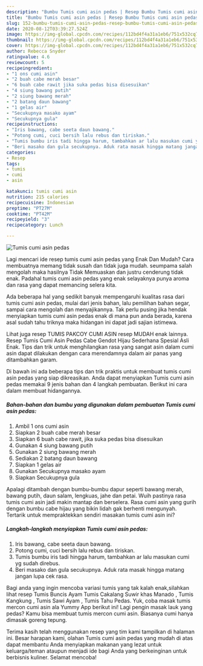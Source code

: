 ```yaml
---
description: "Bumbu Tumis cumi asin pedas | Resep Bumbu Tumis cumi asin pedas Yang Menggugah Selera"
title: "Bumbu Tumis cumi asin pedas | Resep Bumbu Tumis cumi asin pedas Yang Menggugah Selera"
slug: 152-bumbu-tumis-cumi-asin-pedas-resep-bumbu-tumis-cumi-asin-pedas-yang-menggugah-selera
date: 2020-08-12T03:39:27.524Z
image: https://img-global.cpcdn.com/recipes/112bd4f4a31a1eb6/751x532cq70/tumis-cumi-asin-pedas-foto-resep-utama.jpg
thumbnail: https://img-global.cpcdn.com/recipes/112bd4f4a31a1eb6/751x532cq70/tumis-cumi-asin-pedas-foto-resep-utama.jpg
cover: https://img-global.cpcdn.com/recipes/112bd4f4a31a1eb6/751x532cq70/tumis-cumi-asin-pedas-foto-resep-utama.jpg
author: Rebecca Snyder
ratingvalue: 4.6
reviewcount: 5
recipeingredient:
- "1 ons cumi asin"
- "2 buah cabe merah besar"
- "6 buah cabe rawit jika suka pedas bisa disesuikan"
- "4 siung bawang putih"
- "2 siung bawang merah"
- "2 batang daun bawang"
- "1 gelas air"
- "Secukupnya masako ayam"
- "Secukupnya gula"
recipeinstructions:
- "Iris bawang, cabe seeta daun bawang."
- "Potong cumi, cuci bersih lalu rebus dan tiriskan."
- "Tumis bumbu iris tadi hingga harum, tambahkan ar lalu masukan cumi yg sudah direbus."
- "Beri masako dan gula secukupnya. Aduk rata masak hingga matang jangan lupa cek rasa."
categories:
- Resep
tags:
- tumis
- cumi
- asin

katakunci: tumis cumi asin 
nutrition: 215 calories
recipecuisine: Indonesian
preptime: "PT27M"
cooktime: "PT42M"
recipeyield: "3"
recipecategory: Lunch

---
```



![Tumis cumi asin pedas](https://img-global.cpcdn.com/recipes/112bd4f4a31a1eb6/751x532cq70/tumis-cumi-asin-pedas-foto-resep-utama.jpg)

Lagi mencari ide resep tumis cumi asin pedas yang Enak Dan Mudah? Cara membuatnya memang tidak susah dan tidak juga mudah. seumpama salah mengolah maka hasilnya Tidak Memuaskan dan justru cenderung tidak enak. Padahal tumis cumi asin pedas yang enak selayaknya punya aroma dan rasa yang dapat memancing selera kita.

Ada beberapa hal yang sedikit banyak mempengaruhi kualitas rasa dari tumis cumi asin pedas, mulai dari jenis bahan, lalu pemilihan bahan segar, sampai cara mengolah dan menyajikannya. Tak perlu pusing jika hendak menyiapkan tumis cumi asin pedas enak di mana pun anda berada, karena asal sudah tahu triknya maka hidangan ini dapat jadi sajian istimewa.

Lihat juga resep TUMIS PAKCOY CUMI ASIN resep MUDAH enak lainnya. Resep Tumis Cumi Asin Pedas Cabe Gendot Hijau Sederhana Spesial Asli Enak. Tips dan trik untuk menghilangkan rasa yang sangat asin dalam cumi asin dapat dilakukan dengan cara merendamnya dalam air panas yang ditambahkan garam.


Di bawah ini ada beberapa tips dan trik praktis untuk membuat tumis cumi asin pedas yang siap dikreasikan. Anda dapat menyiapkan Tumis cumi asin pedas memakai 9 jenis bahan dan 4 langkah pembuatan. Berikut ini cara dalam membuat hidangannya.

<!--inarticleads1-->

##### Bahan-bahan dan bumbu yang digunakan dalam pembuatan Tumis cumi asin pedas:

1. Ambil 1 ons cumi asin
1. Siapkan 2 buah cabe merah besar
1. Siapkan 6 buah cabe rawit, jika suka pedas bisa disesuikan
1. Gunakan 4 siung bawang putih
1. Gunakan 2 siung bawang merah
1. Sediakan 2 batang daun bawang
1. Siapkan 1 gelas air
1. Gunakan Secukupnya masako ayam
1. Siapkan Secukupnya gula


Apalagi ditambah dengan bumbu-bumbu dapur seperti bawang merah, bawang putih, daun salam, lengkuas, jahe dan petai. Wuih pastinya rasa tumis cumi asin jadi makin mantap dan berselera. Rasa cumi asin yang gurih dengan bumbu cabe hijau yang bikin lidah gak berhenti mengunyah. Tertarik untuk mempraktekkan sendiri masakan tumis cumi asin ini? 

<!--inarticleads2-->

##### Langkah-langkah menyiapkan Tumis cumi asin pedas:

1. Iris bawang, cabe seeta daun bawang.
1. Potong cumi, cuci bersih lalu rebus dan tiriskan.
1. Tumis bumbu iris tadi hingga harum, tambahkan ar lalu masukan cumi yg sudah direbus.
1. Beri masako dan gula secukupnya. Aduk rata masak hingga matang jangan lupa cek rasa.


Bagi anda yang ingin mencoba variasi tumis yang tak kalah enak,silahkan lihat resep Tumis Buncis Ayam Tumis Cakalang Suwir khas Manado , Tumis Kangkung , Tumis Sawi Ayam , Tumis Tahu Pedas. Yuk, coba masak tumis mercon cumi asin ala Yummy App berikut ini! Lagi pengin masak lauk yang pedas? Kamu bisa membuat tumis mercon cumi asin. Biasanya cumi hanya dimasak goreng tepung. 

Terima kasih telah menggunakan resep yang tim kami tampilkan di halaman ini. Besar harapan kami, olahan Tumis cumi asin pedas yang mudah di atas dapat membantu Anda menyiapkan makanan yang lezat untuk keluarga/teman ataupun menjadi ide bagi Anda yang berkeinginan untuk berbisnis kuliner. Selamat mencoba!
